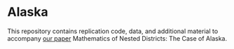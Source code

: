 # Alaska

This repository contains replication code, data, and additional material to accompany <a href="https://mggg.org/Alaska">our paper</a> Mathematics of Nested Districts: The Case of Alaska. 


<!--
enum_matchings.py - Most recently updated enum_mathcing file that takes in multiple adjacency matrices of a potential districting plans from chain and outputs the number of matchings in each plan. Creates .pkl file. 

enum_matchings_original.py - Orignal code from Samir. 

04_check_matchings.py- Code for checking matchings from Samir. NOTE: Written in Python 2 

-->
